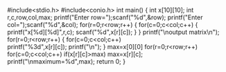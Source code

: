 #include<stdio.h>
#include<conio.h>
int main()
{
	int x[10][10];
	int r,c,row,col,max;
	printf("Enter row=");scanf("%d",&row);
	printf("Enter col=");scanf("%d",&col);
	for(r=0;r<row;r++)
	{
		for(c=0;c<col;c++)
	{
	printf("x[%d][%d]",r,c);
	scanf("%d",x[r][c]);
	}
   }
   printf("\noutput matrix\n");
	for(r=0;r<row;r++)
	{
	for(c=0;c<col;c++)	
	printf("%3d",x[r][c]);
	printf("\n");
}
max=x[0][0]
for(r=0;r<row;r++)
  for(c=0;c<col;c++)
  if(x[r][c]>max)
  max=x[r][c];
  printf("\nmaximum=%d",max);
return 0;
}
